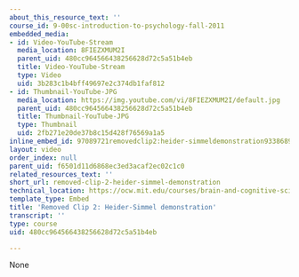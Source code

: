 ```yaml
---
about_this_resource_text: ''
course_id: 9-00sc-introduction-to-psychology-fall-2011
embedded_media:
- id: Video-YouTube-Stream
  media_location: 8FIEZXMUM2I
  parent_uid: 480cc964566438256628d72c5a51b4eb
  title: Video-YouTube-Stream
  type: Video
  uid: 3b283c1b4bff49697e2c374db1faf812
- id: Thumbnail-YouTube-JPG
  media_location: https://img.youtube.com/vi/8FIEZXMUM2I/default.jpg
  parent_uid: 480cc964566438256628d72c5a51b4eb
  title: Thumbnail-YouTube-JPG
  type: Thumbnail
  uid: 2fb271e20de37b8c15d428f76569a1a5
inline_embed_id: 97089721removedclip2:heider-simmeldemonstration93386893
layout: video
order_index: null
parent_uid: f6501d11d6868ec3ed3acaf2ec02c1c0
related_resources_text: ''
short_url: removed-clip-2-heider-simmel-demonstration
technical_location: https://ocw.mit.edu/courses/brain-and-cognitive-sciences/9-00sc-introduction-to-psychology-fall-2011/social-psychology-ii/removed-clips/removed-clip-2-heider-simmel-demonstration
template_type: Embed
title: 'Removed Clip 2: Heider-Simmel demonstration'
transcript: ''
type: course
uid: 480cc964566438256628d72c5a51b4eb

---
```

None